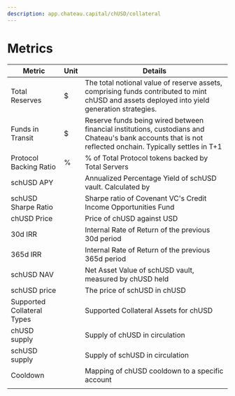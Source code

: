 ```yaml
---
description: app.chateau.capital/chUSD/collateral
---
```


# Metrics

| Metric                     | Unit | Details                                                                                                                                                  |
| -------------------------- | ---- | -------------------------------------------------------------------------------------------------------------------------------------------------------- |
| Total Reserves             | $    | The total notional value of reserve assets, comprising funds contributed to mint chUSD and assets deployed into yield generation strategies.             |
| Funds in Transit           | $    | Reserve funds being wired between financial institutions, custodians and Chateau's bank accounts that is not reflected onchain. Typically settles in T+1 |
| Protocol Backing Ratio     | %    | % of Total Protocol tokens backed by Total Servers                                                                                                       |
| schUSD APY                 |      | Annualized Percentage Yield of schUSD vault. Calculated by                                                                                               |
| schUSD Sharpe Ratio        |      | Sharpe ratio of Covenant VC's Credit Income Opportunities Fund                                                                                           |
| chUSD Price                |      | Price of chUSD against USD                                                                                                                               |
| 30d IRR                    |      | Internal Rate of Return of the previous 30d period                                                                                                       |
| 365d IRR                   |      | Internal Rate of Return of the previous 365d period                                                                                                      |
| schUSD NAV                 |      | Net Asset Value of schUSD vault, measured by chUSD held                                                                                                  |
| schUSD price               |      | The price of schUSD in chUSD                                                                                                                             |
| Supported Collateral Types |      | Supported Collateral Assets for chUSD                                                                                                                    |
| chUSD supply               |      | Supply of chUSD in circulation                                                                                                                           |
| schUSD supply              |      | Supply of schUSD in circulation                                                                                                                          |
| Cooldown                   |      | Mapping of chUSD cooldown to a specific account                                                                                                          |
|                            |      |                                                                                                                                                          |
